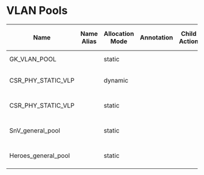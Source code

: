 # VLAN Pools
| Name | Name Alias | Allocation Mode | Annotation | Child Action | Configuration Issues | Description | DN | Externally Managed By | Local Owner | Last Modified | Monitoring Policy DN | Owner Key | Owner Tag | Status | UID | User Domain |
| ---- | ---------- | --------------- | ---------- | ------------ | -------------------- | ----------- | -- | --------------------- | ----------- | ------------- | -------------------- | --------- | --------- | ------ | --- | ----------- |
| GK_VLAN_POOL |  | static |  |  |  |  | uni/infra/vlanns-[GK_VLAN_POOL]-static |  | local | 2022-11-17T16:05:00.258+00:00 | uni/fabric/monfab-default |  |  |  | 15374 | :all: |
| CSR_PHY_STATIC_VLP |  | dynamic |  |  | missing-encapblk | Production VLANs | uni/infra/vlanns-[CSR_PHY_STATIC_VLP]-dynamic |  | local | 2022-11-17T16:43:12.033+00:00 | uni/fabric/monfab-default |  |  |  | 15374 | :all: |
| CSR_PHY_STATIC_VLP |  | static |  |  |  | Production VLANs | uni/infra/vlanns-[CSR_PHY_STATIC_VLP]-static |  | local | 2022-11-17T16:54:37.816+00:00 | uni/fabric/monfab-default |  |  |  | 15374 | :all: |
| SnV_general_pool |  | static |  |  |  |  | uni/infra/vlanns-[SnV_general_pool]-static |  | local | 2022-11-17T18:22:48.961+00:00 | uni/fabric/monfab-default |  |  |  | 15374 | :all: |
| Heroes_general_pool |  | static |  |  |  |  | uni/infra/vlanns-[Heroes_general_pool]-static |  | local | 2022-11-17T18:22:48.961+00:00 | uni/fabric/monfab-default |  |  |  | 15374 | :all: |
